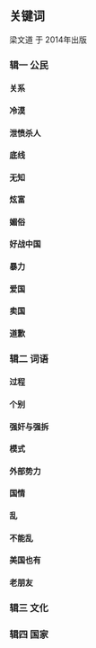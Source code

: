 ## 关键词
梁文道 于 2014年出版

### 辑一 公民

#### 关系
#### 冷漠
#### 泄愤杀人
#### 底线
#### 无知
#### 炫富
#### 媚俗
#### 好战中国
#### 暴力
#### 爱国
#### 卖国
#### 道歉

### 辑二 词语

#### 过程
#### 个别
#### 强奸与强拆
#### 模式
#### 外部势力
#### 国情
#### 乱
#### 不能乱
#### 美国也有
#### 老朋友

### 辑三 文化

#### 
#### 
#### 
#### 
#### 
#### 
#### 
#### 
#### 
#### 

### 辑四 国家

#### 
#### 
#### 
#### 
#### 
#### 
#### 
#### 
#### 
#### 
#### 
